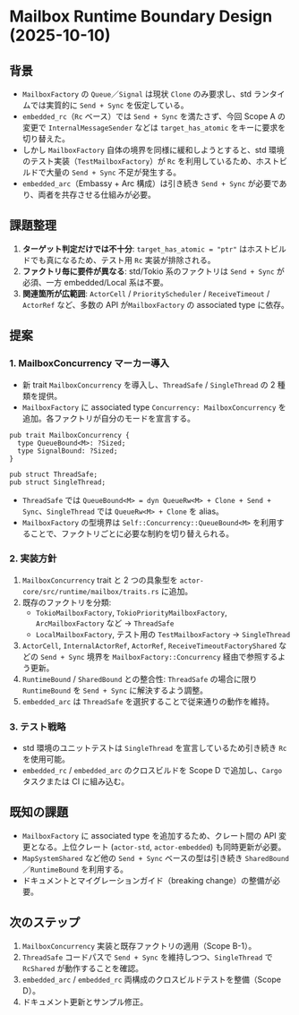 # Mailbox Runtime Boundary Design (2025-10-10)

## 背景
- `MailboxFactory` の `Queue`／`Signal` は現状 `Clone` のみ要求し、std ランタイムでは実質的に `Send + Sync` を仮定している。
- `embedded_rc`（`Rc` ベース）では `Send + Sync` を満たさず、今回 Scope A の変更で `InternalMessageSender` などは `target_has_atomic` をキーに要求を切り替えた。
- しかし `MailboxFactory` 自体の境界を同様に緩和しようとすると、std 環境のテスト実装（`TestMailboxFactory`）が `Rc` を利用しているため、ホストビルドで大量の `Send + Sync` 不足が発生する。
- `embedded_arc`（Embassy + Arc 構成）は引き続き `Send + Sync` が必要であり、両者を共存させる仕組みが必要。

## 課題整理
1. **ターゲット判定だけでは不十分**: `target_has_atomic = "ptr"` はホストビルドでも真になるため、テスト用 `Rc` 実装が排除される。
2. **ファクトリ毎に要件が異なる**: std/Tokio 系のファクトリは `Send + Sync` が必須、一方 embedded/Local 系は不要。
3. **関連箇所が広範囲**: `ActorCell` / `PriorityScheduler` / `ReceiveTimeout` / `ActorRef` など、多数の API が`MailboxFactory` の associated type に依存。

## 提案
### 1. MailboxConcurrency マーカー導入
- 新 trait `MailboxConcurrency` を導入し、`ThreadSafe` / `SingleThread` の 2 種類を提供。
- `MailboxFactory` に associated type `Concurrency: MailboxConcurrency` を追加。各ファクトリが自分のモードを宣言する。

```
pub trait MailboxConcurrency {
  type QueueBound<M>: ?Sized;
  type SignalBound: ?Sized;
}

pub struct ThreadSafe;
pub struct SingleThread;
```

- `ThreadSafe` では `QueueBound<M> = dyn QueueRw<M> + Clone + Send + Sync`、`SingleThread` では `QueueRw<M> + Clone` を alias。
- `MailboxFactory` の型境界は `Self::Concurrency::QueueBound<M>` を利用することで、ファクトリごとに必要な制約を切り替えられる。

### 2. 実装方針
1. `MailboxConcurrency` trait と 2 つの具象型を `actor-core/src/runtime/mailbox/traits.rs` に追加。
2. 既存のファクトリを分類:
   - `TokioMailboxFactory`, `TokioPriorityMailboxFactory`, `ArcMailboxFactory` など → `ThreadSafe`
   - `LocalMailboxFactory`, テスト用の `TestMailboxFactory` → `SingleThread`
3. `ActorCell`, `InternalActorRef`, `ActorRef`, `ReceiveTimeoutFactoryShared` などの `Send + Sync` 境界を `MailboxFactory::Concurrency` 経由で参照するよう更新。
4. `RuntimeBound` / `SharedBound` との整合性: `ThreadSafe` の場合に限り `RuntimeBound` を `Send + Sync` に解決するよう調整。
5. `embedded_arc` は `ThreadSafe` を選択することで従来通りの動作を維持。

### 3. テスト戦略
- std 環境のユニットテストは `SingleThread` を宣言しているため引き続き `Rc` を使用可能。
- `embedded_rc` / `embedded_arc` のクロスビルドを Scope D で追加し、`Cargo` タスクまたは CI に組み込む。

## 既知の課題
- `MailboxFactory` に associated type を追加するため、クレート間の API 変更となる。上位クレート (`actor-std`, `actor-embedded`) も同時更新が必要。
- `MapSystemShared` など他の `Send + Sync` ベースの型は引き続き `SharedBound`／`RuntimeBound` を利用する。
- ドキュメントとマイグレーションガイド（breaking change）の整備が必要。

## 次のステップ
1. `MailboxConcurrency` 実装と既存ファクトリの適用（Scope B-1）。
2. `ThreadSafe` コードパスで `Send + Sync` を維持しつつ、`SingleThread` で `RcShared` が動作することを確認。
3. `embedded_arc` / `embedded_rc` 両構成のクロスビルドテストを整備（Scope D）。
4. ドキュメント更新とサンプル修正。
